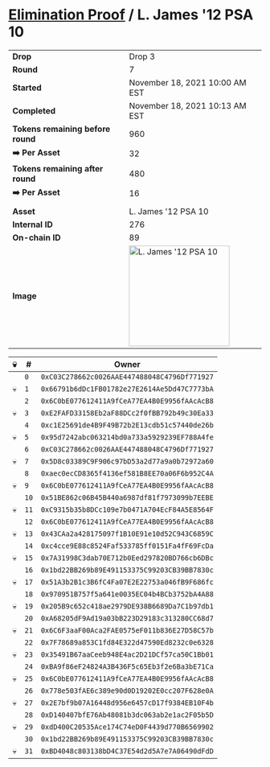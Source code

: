 # [Elimination Proof](./readme.md) / L. James &#039;12 PSA 10

|||
|---|---|
| **Drop** | Drop 3 |
| **Round** | 7 |
| **Started** | November 18, 2021 10:00 AM EST |
| **Completed** | November 18, 2021 10:13 AM EST |
| **Tokens remaining before round** | 960 |
| **➡️ Per Asset** | 32 |
| **Tokens remaining after round** | 480 |
| **➡️ Per Asset** | 16 |
| | |
| **Asset** | L. James &#039;12 PSA 10 |
| **Internal ID** | 276 |
| **On-chain ID** | 89 |
| **Image** | <img src="https://tcdn.blokpax.com/94d9199b-dc50-4571-92fe-2f0a6779439a/dc27401f05ddf164964034eeda8c71bb15d9f6e38c614de6c8993cfd7d06e3fa.jpg" height="200" alt="L. James &#039;12 PSA 10" /> |


| 💀 | # | Owner |
| --- | --- | --- |
|  | `0` | `0xC03C278662c0026AAE447488048C4796Df771927` |
| 💀 | `1` | `0x66791b6dDc1FB01782e27E2614Ae5Dd47C7773bA` |
|  | `2` | `0x6C0bE077612411A9fCeA77EA4B0E9956fAAcAcB8` |
| 💀 | `3` | `0xE2FAFD33158Eb2aF88DCc2f0fBB792b49c30Ea33` |
|  | `4` | `0xc1E25691de4B9F49B72b2E13cdb51c57440de26b` |
| 💀 | `5` | `0x95d7242abc063214bd0a733a5929239EF788A4fe` |
|  | `6` | `0xC03C278662c0026AAE447488048C4796Df771927` |
| 💀 | `7` | `0x5D8c03389C9F906c97bD53a2d77a9a0b72972a60` |
|  | `8` | `0xaec0ecCD8365f4136ef581B8EE70a06F6b952C4A` |
| 💀 | `9` | `0x6C0bE077612411A9fCeA77EA4B0E9956fAAcAcB8` |
|  | `10` | `0x51BE862c06B45B440a6987df81f7973099b7EEBE` |
| 💀 | `11` | `0xC9315b35b8DCc109e7b0471A704EcF84A5E8564F` |
|  | `12` | `0x6C0bE077612411A9fCeA77EA4B0E9956fAAcAcB8` |
| 💀 | `13` | `0x43CAa2a428175097f1B10E91e10d52C943C6859C` |
|  | `14` | `0xc4cce9E88c8524Faf533785ff0151Fa4fF69FcDa` |
| 💀 | `15` | `0x7A31998C3dab70E712b0Eed297820BD766cb6DBc` |
|  | `16` | `0x1bd22BB269b89E491153375C99203CB39BB7830c` |
| 💀 | `17` | `0x51A3b2B1c3B6fC4Fa07E2E22753a046fB9F686fc` |
|  | `18` | `0x970951B757f5a641e0035EC04b4BCb3752bA4A88` |
| 💀 | `19` | `0x205B9c652c418ae2979DE938B6689Da7C1b97db1` |
|  | `20` | `0xA68205dF9Ad19a03bB223D29183c313280CC68d7` |
| 💀 | `21` | `0x6C6F3aaF00Aca2FAE0575eF011b836E27D58C57b` |
|  | `22` | `0x7F78689a853C1fd84E322d47590Ed8232c0e6328` |
| 💀 | `23` | `0x35491B67aaCeeb948E4ac2D21DCf57ca50C1Bb01` |
|  | `24` | `0xBA9f86eF24824A3B436F5c65Eb3f2e6Ba3bE71Ca` |
| 💀 | `25` | `0x6C0bE077612411A9fCeA77EA4B0E9956fAAcAcB8` |
|  | `26` | `0x778e503fAE6c389e90d0D19202E0cc207F628e0A` |
| 💀 | `27` | `0x2E7bf9b07A16448d956e6457cD17f9384EB10F4b` |
|  | `28` | `0xD140407bfE76Ab48081b3dc063ab2e1ac2F05b5D` |
| 💀 | `29` | `0xdD400C20535Ace174C74eD0F4439d770B6569902` |
|  | `30` | `0x1bd22BB269b89E491153375C99203CB39BB7830c` |
| 💀 | `31` | `0xBD4048c803138bD4C37E54d2d5A7e7A06490dFdD` |
